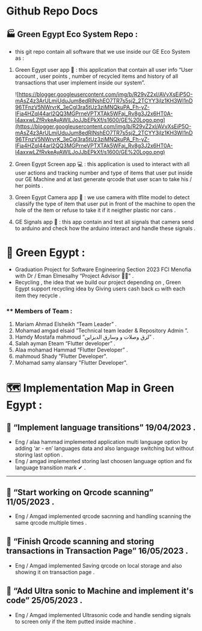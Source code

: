 # Github Repo Docs

## 🏭 Green Egypt Eco System Repo :

- this git repo contain all software that we use inside our GE Eco System as :
1. Green Egypt user app 📱 : this application that contain all user info “User account , user points , number of recycled items and history of all transactions that user implement inside our system”.
    
    ![https://blogger.googleusercontent.com/img/b/R29vZ2xl/AVvXsEiP5O-mAsZ4z3ArULmiUduJum8edRINshEO7TR7s5sj2_2TCYY3jIz1KH3WI1nD96TFnzV5NWrvrK_3eCgl3ra5tUz3ziMNQkuPA_Fh-yZ-lFja4HZqI44arl2QQ3MGPrneVPTXTAk5WFaj_Rv8g3J2x6HT0A-l4axxwLZfRvkeAyAWILJoJJbEPkXf/s1600/GE%20Logo.png](https://blogger.googleusercontent.com/img/b/R29vZ2xl/AVvXsEiP5O-mAsZ4z3ArULmiUduJum8edRINshEO7TR7s5sj2_2TCYY3jIz1KH3WI1nD96TFnzV5NWrvrK_3eCgl3ra5tUz3ziMNQkuPA_Fh-yZ-lFja4HZqI44arl2QQ3MGPrneVPTXTAk5WFaj_Rv8g3J2x6HT0A-l4axxwLZfRvkeAyAWILJoJJbEPkXf/s1600/GE%20Logo.png)
    
2. Green Egypt Screen app 💻 : this application is used to interact with all user actions and tracking number and type of items that user put inside our GE Machine and at last generate qrcode that user scan to take his / her points .
3. Green Egypt Camera app 📸 : we use camera with tflite model to detect classify the type of item that user put in front of the machine to open the hole of the item or refuse to take it if it neigther plastic nor cans .
4. GE Signals app 📶 : this app contain and test all signals that camera send to arduino and check how the arduino interact and handle these signals . 

# 📗 Green Egypt :

- Graduation Project for Software Engineering Section 2023 FCI Menofia with Dr / Eman Elmesalhy “Project Advisor 👩‍⚖️” .
- Recycling , the idea that we build our project depending on ,
 Green Egypt support recycling idea by Giving users cash back 💵 with each item they recycle .

### ** Members of Team :

1. Mariam Ahmad Elsheikh “Team Leader” .
2. Mohamad amgad elsaid ”Technical team leader & Repository Admin ”.
3. Hamdy Mostafa mahmoud “لزق وصلات و وسارق الديزاين” .
4. Salah ayman Eteam “Flutter developer” .
5. Alaa mohamad Hammad “Flutter Developer” .
6. mahmoud Shady "Flutter Developer".
7. Mohamad samy alansary "Flutter Developer".

# 🗺 Implementation Map in Green Egypt :

## 📅 “Implement language transitions” 19/04/2023 .

- Eng / alaa hammad implemented application multi language option by adding ‘ar - en’ languages data and also language switching but without storing last option .
- Eng / amgad implemented storing last choosen language option and fix language transition mark ✔ .

---

## 📅 “Start working on Qrcode scanning” 11/05/2023 .

- Eng / Amgad implemented qrcode sacnning and handling scanning the same qrcode multiple times .

## 📅 “Finish Qrcode scanning and storing transactions in Transaction Page” 16/05/2023 .

- Eng / Amgad implemented Saving qrcode on local storage and also showing it on transaction page .

## 📅 “Add Ultra sonic to Machine and implement it's code” 25/05/2023 .

- Eng / Amgad implemented Ultrasonic code and handle sending signals to screen only if the item putted inside machine .
